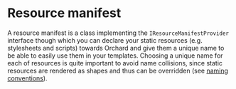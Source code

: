 # Resource manifest

A resource manifest is a class implementing the `IResourceManifestProvider` interface though which you can declare your static resources (e.g. stylesheets and scripts) towards Orchard and give them a unique name to be able to easily use them in your templates. Choosing a unique name for each of resources is quite important to avoid name collisions, since static resources are rendered as shapes and thus can be overridden (see [naming conventions](../DevelopmentGuidelines/NamingConventions.md)).
